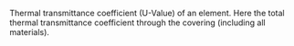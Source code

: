 ﻿Thermal transmittance coefficient (U-Value) of an element. 
Here the total thermal transmittance coefficient through the covering (including all materials).